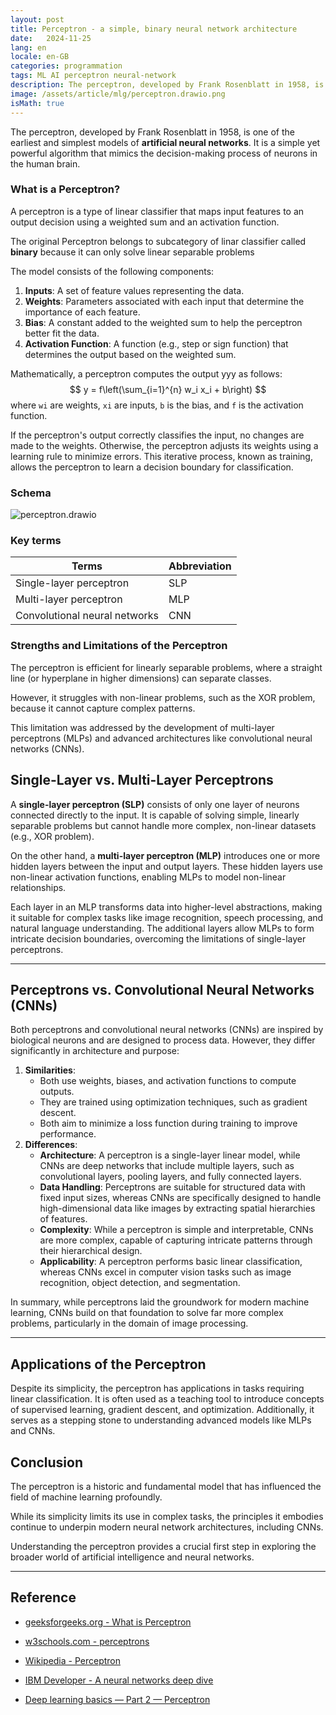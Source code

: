 ```yaml
---
layout: post
title: Perceptron - a simple, binary neural network architecture
date:   2024-11-25
lang: en
locale: en-GB
categories: programmation
tags: ML AI perceptron neural-network
description: The perceptron, developed by Frank Rosenblatt in 1958, is one of the earliest and simplest models of **artificial neural networks**.
image: /assets/article/mlg/perceptron.drawio.png
isMath: true
---
```


The perceptron, developed by Frank Rosenblatt in 1958, is one of the earliest and simplest models of **artificial neural networks**. It is a simple yet powerful algorithm that mimics the decision-making process of neurons in the human brain. 

### What is a Perceptron?

A perceptron is a type of linear classifier that maps input features to an output decision using a weighted sum and an activation function. 

The original Perceptron belongs to subcategory of linar classifier called **binary** because it can only solve linear separable problems

The model consists of the following components:

1. **Inputs**: A set of feature values representing the data.
2. **Weights**: Parameters associated with each input that determine the importance of each feature.
3. **Bias**: A constant added to the weighted sum to help the perceptron better fit the data.
4. **Activation Function**: A function (e.g., step or sign function) that determines the output based on the weighted sum.

Mathematically, a perceptron computes the output yyy as follows:
$$
y = f\left(\sum_{i=1}^{n} w_i x_i + b\right)
$$
where `wi` are weights, `xi` are inputs, `b` is the bias, and `f` is the activation function.

If the perceptron's output correctly classifies the input, no changes are made to the weights. Otherwise, the perceptron adjusts its weights using a learning rule to minimize errors. This iterative process, known as training, allows the perceptron to learn a decision boundary for classification.



### Schema

![perceptron.drawio]({{site.url_complet}}/assets/article/mlg/perceptron.drawio.png)

### Key terms

| Terms                         | Abbreviation |
| ----------------------------- | ------------ |
| Single-layer perceptron       | SLP          |
| Multi-layer perceptron        | MLP          |
| Convolutional neural networks | CNN          |



### Strengths and Limitations of the Perceptron

The perceptron is efficient for linearly separable problems, where a straight line (or hyperplane in higher dimensions) can separate classes. 

However, it struggles with non-linear problems, such as the XOR problem, because it cannot capture complex patterns. 

This limitation was addressed by the development of multi-layer perceptrons (MLPs) and advanced architectures like convolutional neural networks (CNNs).



## Single-Layer vs. Multi-Layer Perceptrons

A **single-layer perceptron (SLP)** consists of only one layer of neurons connected directly to the input. It is capable of solving simple, linearly separable problems but cannot handle more complex, non-linear datasets (e.g., XOR problem). 

On the other hand, a **multi-layer perceptron (MLP)** introduces one or more hidden layers between the input and output layers. These hidden layers use non-linear activation functions, enabling MLPs to model non-linear relationships.

 Each layer in an MLP transforms data into higher-level abstractions, making it suitable for complex tasks like image recognition, speech processing, and natural language understanding. The additional layers allow MLPs to form intricate decision boundaries, overcoming the limitations of single-layer perceptrons.



------

## Perceptrons vs. Convolutional Neural Networks (CNNs)

Both perceptrons and convolutional neural networks (CNNs) are inspired by biological neurons and are designed to process data. However, they differ significantly in architecture and purpose:

1. **Similarities**:
   - Both use weights, biases, and activation functions to compute outputs.
   - They are trained using optimization techniques, such as gradient descent.
   - Both aim to minimize a loss function during training to improve performance.
2. **Differences**:
   - **Architecture**: A perceptron is a single-layer linear model, while CNNs are deep networks that include multiple layers, such as convolutional layers, pooling layers, and fully connected layers.
   - **Data Handling**: Perceptrons are suitable for structured data with fixed input sizes, whereas CNNs are specifically designed to handle high-dimensional data like images by extracting spatial hierarchies of features.
   - **Complexity**: While a perceptron is simple and interpretable, CNNs are more complex, capable of capturing intricate patterns through their hierarchical design.
   - **Applicability**: A perceptron performs basic linear classification, whereas CNNs excel in computer vision tasks such as image recognition, object detection, and segmentation.

In summary, while perceptrons laid the groundwork for modern machine learning, CNNs build on that foundation to solve far more complex problems, particularly in the domain of image processing.

------

## Applications of the Perceptron

Despite its simplicity, the perceptron has applications in tasks requiring linear classification. It is often used as a teaching tool to introduce concepts of supervised learning, gradient descent, and optimization. Additionally, it serves as a stepping stone to understanding advanced models like MLPs and CNNs.

## Conclusion

The perceptron is a historic and fundamental model that has influenced the field of machine learning profoundly. 

While its simplicity limits its use in complex tasks, the principles it embodies continue to underpin modern neural network architectures, including CNNs. 

Understanding the perceptron provides a crucial first step in exploring the broader world of artificial intelligence and neural networks.

------

## Reference

- [geeksforgeeks.org - What is Perceptron](https://www.geeksforgeeks.org/what-is-perceptron-the-simplest-artificial-neural-network/)

- [w3schools.com - perceptrons](https://www.w3schools.com/ai/ai_perceptrons.asp)

- [Wikipedia - Perceptron](https://en.wikipedia.org/wiki/Perceptron)

- [IBM Developer - A neural networks deep dive](https://developer.ibm.com/articles/cc-cognitive-neural-networks-deep-dive/)

- [Deep learning basics — Part 2 — Perceptron](https://medium.com/@sasirekharameshkumar/understanding-deep-learning-basics-part-2-466a7422d24b)

  
